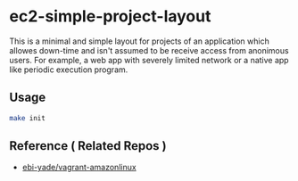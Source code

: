# ec2-simple-project-layout

This is a minimal and simple layout for projects of an application which allowes down-time and isn't assumed to be receive access from anonimous users.  For example, a web app with severely limited network or a native app like periodic execution program.

## Usage

```sh
make init
```

## Reference ( Related Repos )

- [ebi-yade/vagrant-amazonlinux](https://github.com/ebi-yade/vagrant-amazonlinux)
